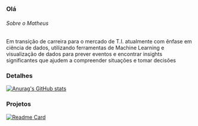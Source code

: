 ### Olá


 ###### Sobre o Matheus
Em transição de carreira para o mercado de T.I. atualmente com ênfase em ciência de dados, utilizando ferramentas de Machine Learning e visualização de dados para prever eventos e encontrar insights significantes que ajudem a compreender situações e tomar decisões

### Detalhes

[![Anurag's GitHub stats](https://github-readme-stats.vercel.app/api?username=MatheusFilipeASilva&show_icons=true&theme=dark)](https://github.com/anuraghazra/github-readme-stats)

### Projetos


[![Readme Card](https://github-readme-stats.vercel.app/api/pin/?username=MatheusFilipeASilva&repo=Classificacao_multinomial.github.io&theme=dark)](https://github.com/anuraghazra/github-readme-stats)
